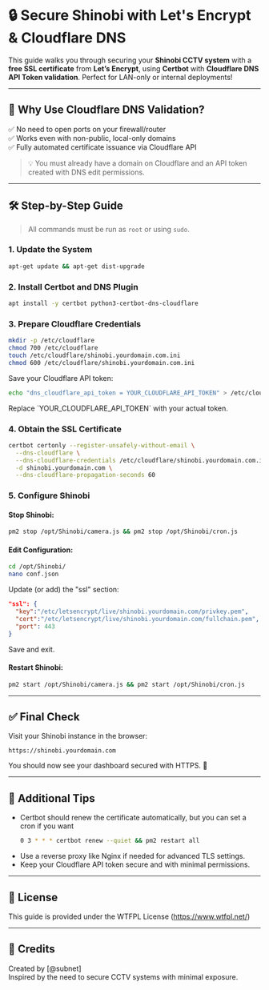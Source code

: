 # 🔒 Secure Shinobi with Let's Encrypt & Cloudflare DNS

This guide walks you through securing your **Shinobi CCTV system** with a **free SSL certificate** from **Let’s Encrypt**, using **Certbot** with **Cloudflare DNS API Token validation**. Perfect for LAN-only or internal deployments!

---

## 🚀 Why Use Cloudflare DNS Validation?

 ✅ No need to open ports on your firewall/router  
 ✅ Works even with non-public, local-only domains  
 ✅ Fully automated certificate issuance via Cloudflare API  

> 💡 You must already have a domain on Cloudflare and an API token created with DNS edit permissions.

---

## 🛠 Step-by-Step Guide

> All commands must be run as `root` or using `sudo`.

### 1. Update the System
```bash
apt-get update && apt-get dist-upgrade
```

### 2. Install Certbot and DNS Plugin
```bash
apt install -y certbot python3-certbot-dns-cloudflare
```

### 3. Prepare Cloudflare Credentials
```bash
mkdir -p /etc/cloudflare
chmod 700 /etc/cloudflare
touch /etc/cloudflare/shinobi.yourdomain.com.ini
chmod 600 /etc/cloudflare/shinobi.yourdomain.com.ini
```

Save your Cloudflare API token:
```bash
echo "dns_cloudflare_api_token = YOUR_CLOUDFLARE_API_TOKEN" > /etc/cloudflare/shinobi.yourdomain.com.ini
```

Replace \`YOUR_CLOUDFLARE_API_TOKEN\` with your actual token.

### 4. Obtain the SSL Certificate
```bash
certbot certonly --register-unsafely-without-email \
  --dns-cloudflare \
  --dns-cloudflare-credentials /etc/cloudflare/shinobi.yourdomain.com.ini \
  -d shinobi.yourdomain.com \
  --dns-cloudflare-propagation-seconds 60
```

### 5. Configure Shinobi

#### Stop Shinobi:
```bash
pm2 stop /opt/Shinobi/camera.js && pm2 stop /opt/Shinobi/cron.js
```

#### Edit Configuration:
```bash
cd /opt/Shinobi/
nano conf.json
```

Update (or add) the "ssl" section:
```json
"ssl": {
  "key":"/etc/letsencrypt/live/shinobi.yourdomain.com/privkey.pem",
  "cert":"/etc/letsencrypt/live/shinobi.yourdomain.com/fullchain.pem",
  "port": 443
}
```

Save and exit.

#### Restart Shinobi:
```bash
pm2 start /opt/Shinobi/camera.js && pm2 start /opt/Shinobi/cron.js
```

---

## ✅ Final Check

Visit your Shinobi instance in the browser:

```
https://shinobi.yourdomain.com
```

You should now see your dashboard secured with HTTPS. 🎉

---

## 🧩 Additional Tips

- Certbot should renew the certificate automatically, but you can set a cron if you want
  ```bash
  0 3 * * * certbot renew --quiet && pm2 restart all
  ```
- Use a reverse proxy like Nginx if needed for advanced TLS settings.
- Keep your Cloudflare API token secure and with minimal permissions.

---

## 📄 License

This guide is provided under the WTFPL License (https://www.wtfpl.net/)

---

## 🙌 Credits

Created by [@subnet]  
Inspired by the need to secure CCTV systems with minimal exposure.
